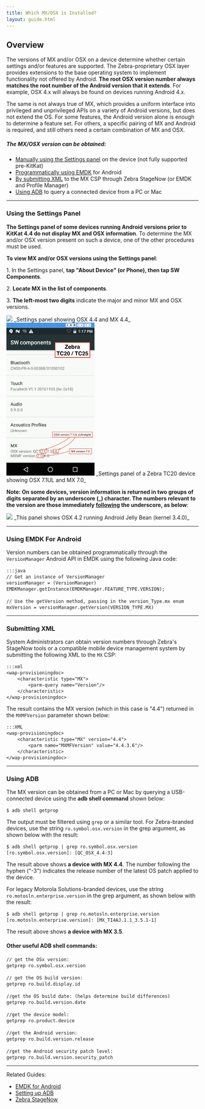 ```yaml
---
title: Which MX/OSX is Installed? 
layout: guide.html
---
```


## Overview
The versions of MX and/or OSX on a device determine whether certain settings and/or features are supported. The Zebra-proprietary OSX layer provides extensions to the base operating system to implement functionality not offered by Android. **The root OSX version number always matches the root number of the Android version that it extends**. For example, OSX 4.x will always be found on devices running Android 4.x. 

The same is not always true of MX, which provides a uniform interface into privileged and unprivileged APIs on a variety of Android versions, but does not extend the OS. For some features, the Android version alone is enough to determine a feature set. For others, a specific pairing of MX and Android is required, and still others need a certain combination of MX and OSX. 

##### The MX/OSX version can be obtained: 

* [Manually using the Settings panel](#usingthesettingspanel) on the device (not fully supported pre-KitKat)
* [Programmatically using EMDK](#usingemdkforandroid) for Android
* [By submitting XML](#submittingxml) to the MX CSP through Zebra StageNow (or EMDK and Profile Manager)
* [Using ADB](#usingadb) to query a connected device from a PC or Mac 

-----

### Using the Settings Panel 
**The Settings panel of some devices running Android versions prior to KitKat 4.4 do not display MX and OSX information**. To determine the MX and/or OSX version present on such a device, one of the other procedures must be used. 

**To view MX and/or OSX versions using the Settings panel**: 

&#49;. In the Settings panel, **tap "About Device" (or Phone), then tap SW Components**. 

&#50;. **Locate MX in the list of components**.   

&#51;. **The left-most two digits** indicate the major and minor MX and OSX versions. 

<img style="height:400px" src="sw_components.png"/>
_Settings panel showing OSX 4.4 and MX 4.4_
<br>

<img style="height:400px" src="osx_ultralight.png"/>
_Settings panel of a Zebra TC20 device showing OSX 7.1UL and MX 7.0_
<br>

**Note: On some devices, version information is returned in two groups of digits separated by an underscore (_) character. The numbers relevant to the version are those immediately <u>following</u> the underscore, as below**:

<img style="height:400px" src="osx_version_older.jpg"/>
_This panel shows OSX 4.2 running Android Jelly Bean (kernel 3.4.0)_
<br>

-----

### Using EMDK For Android

Version numbers can be obtained programmatically through the `VersionManager` Android API in EMDK using the following Java code:

    :::java
    // Get an instance of VersionManager
    versionManager = (VersionManager) EMDKManager.getInstance(EMDKManager.FEATURE_TYPE.VERSION);
    
    // Use the getVersion method, passing in the version_Type.mx enum
    mxVersion = versionManager.getVersion(VERSION_TYPE.MX)
    
-----

### Submitting XML
System Administrators can obtain version numbers through Zebra's StageNow tools or a compatible mobile device management system by submitting the following XML to the `MX` CSP: 

    :::xml
	<wap-provisioningdoc>
		<characteristic type="MX">
			<parm-query name="Version"/>
		</characteristic>
	</wap-provisioningdoc>
    
 The result contains the MX version (which in this case is "4.4") returned in the `MXMFVersion` parameter shown below: 
 
 	:::XML
	<wap-provisioningdoc>
		<characteristic type="MX" version="4.4">
			<parm name="MXMFVersion" value="4.4.3.6"/>
		</characteristic>
	</wap-provisioningdoc>
    
-----

### Using ADB
The MX version can be obtained from a PC or Mac by querying a USB-connected device using the **adb shell command** shown below:

    $ adb shell getprop
    
The output must be filtered using `grep` or a similar tool. For Zebra-branded devices, use the string `ro.symbol.osx.version` in the grep argument, as shown below with the result:

    $ adb shell getprop | grep ro.symbol.osx.version
    [ro.symbol.osx.version]: [QC_OSX_4.4-3]

The result above shows **a device with MX 4.4**. The number following the hyphen ("-3") indicates the release number of the latest OS patch applied to the device.

For legacy Motorola Solutions-branded devices, use the string `ro.motosln.enterprise.version` in the grep argument, as shown below with the result:

    $ adb shell getprop | grep ro.motosln.enterprise.version
    [ro.motosln.enterprise.version]: [MX_TI4AJ.1.1_3.5.1-1]

The result above shows **a device with MX 3.5**. 

#### Other useful ADB shell commands: 

    // get the OSx version:
    getprep ro.symbol.osx.version 

    // get the OS build version:
    getprep ro.build.display.id 

    //get the OS build date: (helps determine build differences)
    getprep ro.build.version.date 

    //get the device model: 
    getprep ro.product.device

    //get the Android version:
    getprep ro.build.version.release

    //get the Android security patch level:
    getprep ro.build.version.security_patch


-----

Related Guides: 

* [EMDK for Android](../../../../emdk-for-android)
* [Setting up ADB](http://zebra-stage.github.io/enterprise-browser/1-6/guide/setup/#connections)
* [Zebra StageNow](../../../../stagenow)

